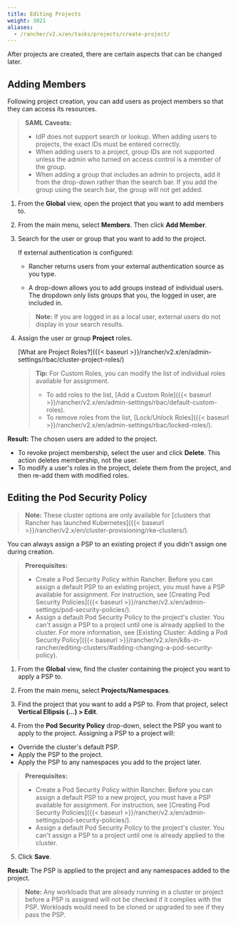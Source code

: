 ```yaml
---
title: Editing Projects
weight: 3021
aliases:
  - /rancher/v2.x/en/tasks/projects/create-project/
---
```


After projects are created, there are certain aspects that can be changed later.

## Adding Members

Following project creation, you can add users as project members so that they can access its resources.

>**SAML Caveats:**
>
>- IdP does not support search or lookup. When adding users to projects, the exact IDs must be entered correctly.
>- When adding users to a project, group IDs are not supported unless the admin who turned on access control is a member of the group.
>- When adding a group that includes an admin to projects, add it from the drop-down rather than the search bar. If you add the group using the search bar, the group will not get added.

1. From the **Global** view, open the project that you want to add members to.

2. From the main menu, select **Members**. Then click **Add Member**.

3. Search for the user or group that you want to add to the project.

 	If external authentication is configured:

	-  Rancher returns users from your external authentication source as you type.  

	- A drop-down allows you to add groups instead of individual users. The dropdown only lists groups that you, the logged in user, are included in.

	>**Note:** If you are logged in as a local user, external users do not display in your search results.

1. Assign the user or group **Project** roles.  

	[What are Project Roles?]({{< baseurl >}}/rancher/v2.x/en/admin-settings/rbac/cluster-project-roles/)

	>**Tip:** For Custom Roles, you can modify the list of individual roles available for assignment.
	>
	> - To add roles to the list, [Add a Custom Role]({{< baseurl >}}/rancher/v2.x/en/admin-settings/rbac/default-custom-roles).
	> - To remove roles from the list, [Lock/Unlock Roles]({{< baseurl >}}/rancher/v2.x/en/admin-settings/rbac/locked-roles/).

**Result:** The chosen users are added to the project.

- To revoke project membership, select the user and click **Delete**. This action deletes membership, not the user.
- To modify a user's roles in the project, delete them from the project, and then re-add them with modified roles.

## Editing the Pod Security Policy

>**Note:** These cluster options are only available for [clusters that Rancher has launched Kubernetes]({{< baseurl >}}/rancher/v2.x/en/cluster-provisioning/rke-clusters/).  

You can always assign a PSP to an existing project if you didn't assign one during creation.

>**Prerequisites:**
>
> - Create a Pod Security Policy within Rancher. Before you can assign a default PSP to an existing project, you must have a PSP available for assignment. For instruction, see [Creating Pod Security Policies]({{< baseurl >}}/rancher/v2.x/en/admin-settings/pod-security-policies/).
> - Assign a default Pod Security Policy to the project's cluster. You can't assign a PSP to a project until one is already applied to the cluster. For more information, see [Existing Cluster: Adding a Pod Security Policy]({{< baseurl >}}/rancher/v2.x/en/k8s-in-rancher/editing-clusters/#adding-changing-a-pod-security-policy).

1. From the **Global** view, find the cluster containing the project you want to apply a PSP to.

1. From the main menu, select **Projects/Namespaces**.

3. Find the project that you want to add a PSP to. From that project, select **Vertical Ellipsis (...) > Edit**.

4. From the **Pod Security Policy** drop-down, select the PSP you want to apply to the project.
  Assigning a PSP to a project will:

  - Override the cluster's default PSP.
  - Apply the PSP to the project.
  - Apply the PSP to any namespaces you add to the project later.

  >**Prerequisites:**
  >
  > - Create a Pod Security Policy within Rancher. Before you can assign a default PSP to a new project, you must have a PSP available for assignment. For instruction, see [Creating Pod Security Policies]({{< baseurl >}}/rancher/v2.x/en/admin-settings/pod-security-policies/).
  > - Assign a default Pod Security Policy to the project's cluster. You can't assign a PSP to a project until one is already applied to the cluster.

5. Click **Save**.

**Result:** The PSP is applied to the project and any namespaces added to the project.

>**Note:** Any workloads that are already running in a cluster or project before a PSP is assigned will not be checked if it complies with the PSP. Workloads would need to be cloned or upgraded to see if they pass the PSP.

